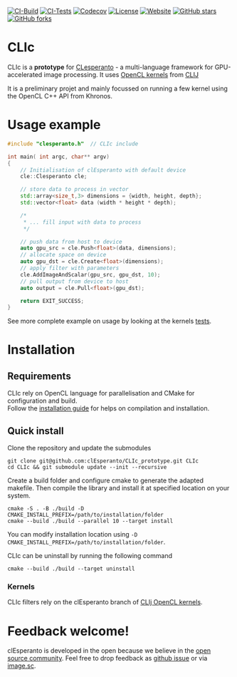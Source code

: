 [![CI-Build](https://github.com/clEsperanto/CLIc_prototype/actions/workflows/build.yml/badge.svg)](https://github.com/clEsperanto/CLIc_prototype/actions/workflows/build.yml)
[![CI-Tests](https://github.com/clEsperanto/CLIc_prototype/actions/workflows/tests_and_coverage.yml/badge.svg)](https://github.com/clEsperanto/CLIc_prototype/actions/workflows/tests_and_coverage.yml) 
[![Codecov](https://codecov.io/gh/clEsperanto/CLIc_prototype/branch/master/graph/badge.svg?token=QRSZHYDFIF)](https://codecov.io/gh/clEsperanto/CLIc_prototype)
[![License](https://img.shields.io/badge/license-BSD-informational)](https://github.com/clEsperanto/CLIc_prototype/blob/master/LICENSE)
[![Website](https://img.shields.io/website?url=http%3A%2F%2Fclesperanto.net)](http://clesperanto.net)
[![GitHub stars](https://img.shields.io/github/stars/clEsperanto/CLIc_prototype?style=social)](https://github.com/clEsperanto/CLIc_prototype)
[![GitHub forks](https://img.shields.io/github/forks/clEsperanto/CLIc_prototype?style=social)](https://github.com/clEsperanto/CLIc_prototype)

# CLIc

CLIc is a **prototype** for [CLesperanto](https://github.com/clEsperanto) - a multi-language framework for GPU-accelerated image processing. It uses [OpenCL kernels](https://github.com/clEsperanto/clij-opencl-kernels/tree/development/src/main/java/net/haesleinhuepf/clij/kernels) from [CLIJ](https://clij.github.io/)

It is a preliminary projet and mainly focussed on running a few kernel using the OpenCL C++ API from Khronos.

# Usage example

```c++
#include "clesperanto.h"  // CLIc include

int main( int argc, char** argv)
{
    // Initialisation of clEsperanto with default device
    cle::Clesperanto cle;

    // store data to process in vector
    std::array<size_t,3> dimensions = {width, height, depth};
    std::vector<float> data (width * height * depth); 

    /*
     * ... fill input with data to process  
     */

    // push data from host to device
    auto gpu_src = cle.Push<float>(data, dimensions);
    // allocate space on device
    auto gpu_dst = cle.Create<float>(dimensions);
    // apply filter with parameters
    cle.AddImageAndScalar(gpu_src, gpu_dst, 10);
    // pull output from device to host
    auto output = cle.Pull<float>(gpu_dst); 

    return EXIT_SUCCESS;
}
```
See more complete example on usage by looking at the kernels [tests](./tests/).

# Installation

## Requirements

CLIc rely on OpenCL language for parallelisation and CMake for configuration and build.  
Follow the [installation guide](./docs/guidelines.md) for helps on compilation and installation. 

## Quick install

Clone the repository and update the submodules
```
git clone git@github.com:clEsperanto/CLIc_prototype.git CLIc
cd CLIc && git submodule update --init --recursive
```

Create a build folder and configure cmake to generate the adapted makefile.
Then compile the library and install it at specified location on your system.
```
cmake -S . -B ./build -D CMAKE_INSTALL_PREFIX=/path/to/installation/folder
cmake --build ./build --parallel 10 --target install
```

You can modify installation location using `-D CMAKE_INSTALL_PREFIX=/path/to/installation/folder`.

CLIc can be uninstall by running the following command
```
cmake --build ./build --target uninstall
```

### Kernels
CLIc filters rely on the clEsperanto branch of [CLIj OpenCL kernels](https://github.com/clEsperanto/clij-opencl-kernels).

# Feedback welcome!
clEsperanto is developed in the open because we believe in the [open source community](https://clij.github.io/clij2-docs/community_guidelines). 
Feel free to drop feedback as [github issue](https://github.com/clEsperanto/CLIc_prototype/issues) or via [image.sc](https://image.sc).
